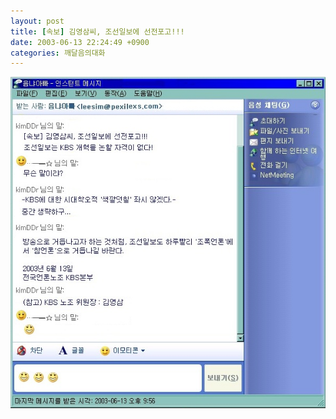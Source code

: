 ```yaml
---
layout: post
title: [속보] 김영삼씨, 조선일보에 선전포고!!!
date: 2003-06-13 22:24:49 +0900
categories: 깨달음의대화
---
```

<img src="./files/attach/images/198/209/001/1055510689.JPG" border="0" alt="" />